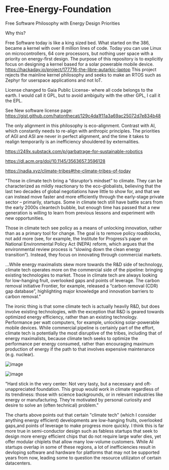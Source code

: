 # Free-Energy-Foundation
Free Software Philosophy with Energy Design Priorities

Why this?

Free Software today is like a king sized bed. What started on the 386, became a kernel with over 8 million lines of code. Today you can use Linux on microcontrollers, 64 core processors, but nothing user space with a priority on energy-first design. The purpose of this repository is to explicitly focus on designing a kernel based for a solar powerable mobile device. https://hackaday.io/project/177716-the-libre-autarkic-laptop
This project rejects the mainline kernel philosophy and seeks to make an RTOS such as Zephyr for userspace applications and not IoT. 



License changed to Gaia Public License- where all code belongs to the earth. I would call it GPL, but to avoid ambiguity with the other GPL, I call it the EPL. 

See New software license page: https://gist.github.com/hatonthecat/129c4da1f11a3a69ac25072d7e834b48

The only alignment in this philosophy is eco-alignment. Contrast with AI, which constantly needs to re-align with anthropic principles. The priorities of AGI and ASI are never in perfect alignment, and the time it takes to realign temporarily is an inefficiency shouldered by externalities. 

https://249x.substack.com/p/garbatrage-for-sustainable-robotics

https://dl.acm.org/doi/10.1145/3563657.3596128

https://nadia.xyz/climate-tribes#the-climate-tribes-of-today

"Those in climate tech bring a “disruptor’s mindset” to climate. They can be characterized as mildly reactionary to the eco-globalists, believing that the last two decades of global negotiations have little to show for, and that we can instead move faster and more efficiently through the early-stage private sector – primarily, startups. Some in climate tech still have battle scars from the early 2000s cleantech bubble, but enough time has passed that a new generation is willing to learn from previous lessons and experiment with new opportunities.

Those in climate tech see policy as a means of unlocking innovation, rather than as a primary tool for change. The goal is to remove policy roadblocks, not add more (see, for example, the Institute for Progress’s paper on National Environmental Policy Act (NEPA) reform, which argues that the environmental review process is “slowing down the clean energy transition”). Instead, they focus on innovating through commercial markets.

...While energy maximalists skew more towards the R&D side of technology, climate tech operates more on the commercial side of the pipeline: bringing existing technologies to market. Those in climate tech are always looking for low-hanging fruit, overlooked gaps and points of leverage. The carbon removal initiative Frontier, for example, released a “carbon removal (CDR) gap database”, highlighting major knowledge and innovation barriers to carbon removal."

The ironic thing is that some climate tech is actually heavily R&D, but does involve existing technologies, with the exception that R&D is geared towards optimized energy efficiency, rather than an existing technology. Performance per watt computers, for example, unlocking solar-powerable mobile devices. While commercial pipeline is certainly part of the effort, climate tech is potentially the most disruptive of the tribes, including that of energy maximalists, because climate tech seeks to optimize the performance per energy consumed, rather than encouraging maximum production of energy if the path to that involves expensive maintenance (e.g. nuclear).

![image](https://github.com/hatonthecat/Free-Energy-Foundation/assets/76194453/bcec76ac-525c-481b-9d3e-7e6ef2a3379d)

![image](https://github.com/hatonthecat/Free-Energy-Foundation/assets/76194453/1a2b0bde-9347-4e0f-98d2-d4bd9ce47673)

"Hard stick in the very center: Not very tasty, but a necessary and oft-unappreciated foundation. This group would work in climate regardless of its trendiness: those with science backgrounds, or in relevant industries like energy or manufacturing. They’re motivated by personal curiosity and desire to solve an (often technical) problem."

The charts above points out that certain "climate tech" (which I consider anything energy efficient) developments are low-hanging fruits, overlooked gaps,and points of leverage to make progress more quickly. I think this is far more true in semi-conductor design such as fabless startups that seek to design more energy efficient chips that do not require large wafer dies, yet offer modular chiplets that allow many low-volume customers. While AI startups overlap in some of these regions, a lot of inefficiencies result in devloping software and hardware for platforms that may not be supported years from now, leading some to question the resource utilizaton of certain datacenters.  
